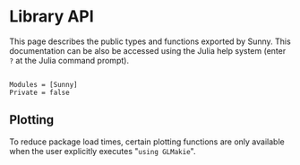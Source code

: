 # Library API

This page describes the public types and functions exported by Sunny. This documentation can be also be accessed using the Julia help system (enter `?` at the Julia command prompt).

```@index
```

```@autodocs
Modules = [Sunny]
Private = false
```


## Plotting

To reduce package load times, certain plotting functions are only available when
the user explicitly executes "`using GLMakie`".
